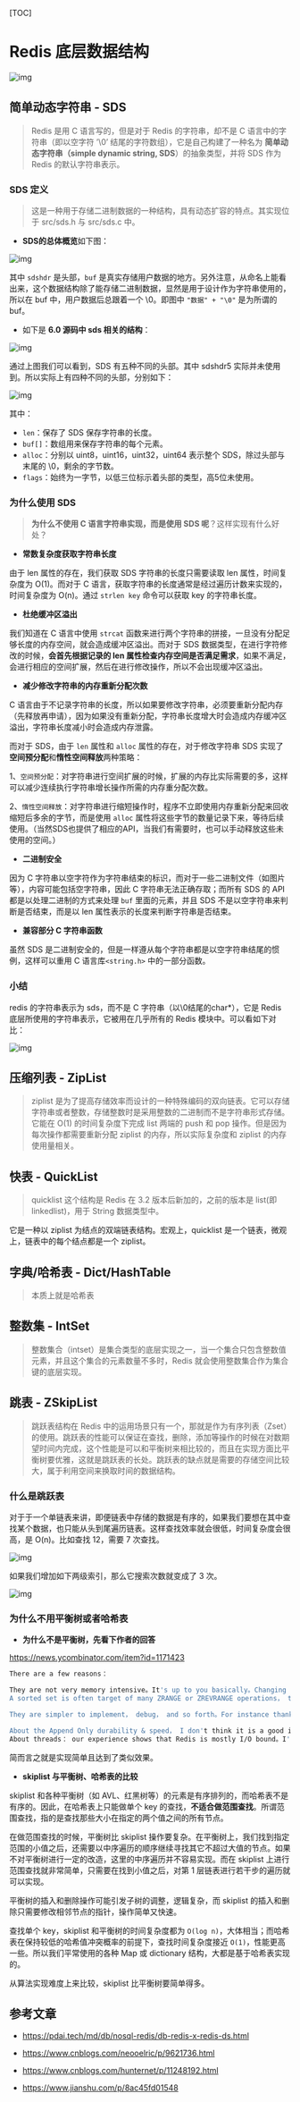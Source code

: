 [TOC]

# Redis 底层数据结构

![img](.Redis底层数据结构.assets/db-redis-object-2-2.png)

## 简单动态字符串 - SDS

> Redis 是用 C 语言写的，但是对于 Redis 的字符串，却不是 C 语言中的字符串（即以空字符 ’\0’ 结尾的字符数组），它是自己构建了一种名为 **简单动态字符串（simple dynamic string, SDS**）的抽象类型，并将 SDS 作为 Redis 的默认字符串表示。

### SDS 定义

> 这是一种用于存储二进制数据的一种结构，具有动态扩容的特点。其实现位于 src/sds.h 与 src/sds.c 中。

- **SDS的总体概览**如下图：

![img](.Redis底层数据结构.assets/db-redis-ds-x-3.png)

其中 `sdshdr` 是头部，`buf` 是真实存储用户数据的地方。另外注意，从命名上能看出来，这个数据结构除了能存储二进制数据，显然是用于设计作为字符串使用的，所以在 buf 中，用户数据后总跟着一个 \0。即图中 `"数据" + "\0"` 是为所谓的 buf。

- 如下是 **6.0 源码中 sds 相关的结构**：

![img](.Redis底层数据结构.assets/db-redis-ds-x-1.png)

通过上图我们可以看到，SDS 有五种不同的头部。其中 sdshdr5 实际并未使用到。所以实际上有四种不同的头部，分别如下：

![img](.Redis底层数据结构.assets/db-redis-ds-x-2.png)

其中：

- `len`：保存了 SDS 保存字符串的长度。
- `buf[]`：数组用来保存字符串的每个元素。
- `alloc`：分别以 uint8，uint16，uint32，uint64 表示整个 SDS，除过头部与末尾的 \0，剩余的字节数。
- `flags`：始终为一字节，以低三位标示着头部的类型，高5位未使用。

### 为什么使用 SDS

> **为什么不使用 C 语言字符串实现，而是使用 SDS 呢**？这样实现有什么好处？

- **常数复杂度获取字符串长度**

由于 len 属性的存在，我们获取 SDS 字符串的长度只需要读取 len 属性，时间复杂度为 O(1)。而对于 C 语言，获取字符串的长度通常是经过遍历计数来实现的，时间复杂度为 O(n)。通过 `strlen key` 命令可以获取 key 的字符串长度。

- **杜绝缓冲区溢出**

我们知道在 C 语言中使用 `strcat`  函数来进行两个字符串的拼接，一旦没有分配足够长度的内存空间，就会造成缓冲区溢出。而对于 SDS 数据类型，在进行字符修改的时候，**会首先根据记录的 len 属性检查内存空间是否满足需求**，如果不满足，会进行相应的空间扩展，然后在进行修改操作，所以不会出现缓冲区溢出。

- **减少修改字符串的内存重新分配次数**

C 语言由于不记录字符串的长度，所以如果要修改字符串，必须要重新分配内存（先释放再申请），因为如果没有重新分配，字符串长度增大时会造成内存缓冲区溢出，字符串长度减小时会造成内存泄露。

而对于 SDS，由于 `len` 属性和 `alloc` 属性的存在，对于修改字符串 SDS 实现了**空间预分配**和**惰性空间释放**两种策略：

1、`空间预分配`：对字符串进行空间扩展的时候，扩展的内存比实际需要的多，这样可以减少连续执行字符串增长操作所需的内存重分配次数。

2、`惰性空间释放`：对字符串进行缩短操作时，程序不立即使用内存重新分配来回收缩短后多余的字节，而是使用 `alloc` 属性将这些字节的数量记录下来，等待后续使用。（当然SDS也提供了相应的API，当我们有需要时，也可以手动释放这些未使用的空间。）

- **二进制安全**

因为 C 字符串以空字符作为字符串结束的标识，而对于一些二进制文件（如图片等），内容可能包括空字符串，因此 C 字符串无法正确存取；而所有 SDS 的 API 都是以处理二进制的方式来处理 `buf` 里面的元素，并且 SDS 不是以空字符串来判断是否结束，而是以 len 属性表示的长度来判断字符串是否结束。

- **兼容部分 C 字符串函数**

虽然 SDS 是二进制安全的，但是一样遵从每个字符串都是以空字符串结尾的惯例，这样可以重用 C 语言库`<string.h>` 中的一部分函数。

### 小结

redis 的字符串表示为 sds，而不是 C 字符串（以\0结尾的char*），它是 Redis 底层所使用的字符串表示，它被用在几乎所有的 Redis 模块中。可以看如下对比：

![img](.Redis底层数据结构.assets/redis-ds-2.png)

## 压缩列表 - ZipList

> ziplist 是为了提高存储效率而设计的一种特殊编码的双向链表。它可以存储字符串或者整数，存储整数时是采用整数的二进制而不是字符串形式存储。它能在 O(1) 的时间复杂度下完成 list 两端的 push 和 pop 操作。但是因为每次操作都需要重新分配 ziplist 的内存，所以实际复杂度和 ziplist 的内存使用量相关。

## 快表 - QuickList

> quicklist 这个结构是 Redis 在 3.2 版本后新加的，之前的版本是 list(即 linkedlist)，用于 String 数据类型中。

它是一种以 ziplist 为结点的双端链表结构。宏观上，quicklist 是一个链表，微观上，链表中的每个结点都是一个 ziplist。

## 字典/哈希表 - Dict/HashTable

> 本质上就是哈希表

## 整数集 - IntSet

> 整数集合（intset）是集合类型的底层实现之一，当一个集合只包含整数值元素，并且这个集合的元素数量不多时，Redis 就会使用整数集合作为集合键的底层实现。

## 跳表 - ZSkipList

> 跳跃表结构在 Redis 中的运用场景只有一个，那就是作为有序列表（Zset）的使用。跳跃表的性能可以保证在查找，删除，添加等操作的时候在对数期望时间内完成，这个性能是可以和平衡树来相比较的，而且在实现方面比平衡树要优雅，这就是跳跃表的长处。跳跃表的缺点就是需要的存储空间比较大，属于利用空间来换取时间的数据结构。

### 什么是跳跃表

对于于一个单链表来讲，即便链表中存储的数据是有序的，如果我们要想在其中查找某个数据，也只能从头到尾遍历链表。这样查找效率就会很低，时间复杂度会很高，是 O(n)。比如查找 12，需要 7 次查找。

![img](.Redis底层数据结构.assets/db-redis-ds-x-9.png)

如果我们增加如下两级索引，那么它搜索次数就变成了 3 次。

![img](.Redis底层数据结构.assets/db-redis-ds-x-10.png)

### 为什么不用平衡树或者哈希表

- **为什么不是平衡树，先看下作者的回答**

https://news.ycombinator.com/item?id=1171423

```bash
There are a few reasons：

They are not very memory intensive。It's up to you basically。Changing parameters about the probability of a node to have a given number of levels will make then less memory intensive than btrees.
A sorted set is often target of many ZRANGE or ZREVRANGE operations， that is， traversing the skip list as a linked list。With this operation the cache locality of skip lists is at least as good as with other kind of balanced trees.

They are simpler to implement， debug， and so forth。For instance thanks to the skip list simplicity I received a patch (already in Redis master) with augmented skip lists implementing ZRANK in O(log(N))。It required little changes to the code.

About the Append Only durability & speed， I don't think it is a good idea to optimize Redis at cost of more code and more complexity for a use case that IMHO should be rare for the Redis target (fsync() at every command)。Almost no one is using this feature even with ACID SQL databases， as the performance hint is big anyway.
About threads： our experience shows that Redis is mostly I/O bound。I'm using threads to serve things from Virtual Memory。The long term solution to exploit all the cores， assuming your link is so fast that you can saturate a single core， is running multiple instances of Redis (no locks， almost fully scalable linearly with number of cores)， and using the "Redis Cluster" solution that I plan to develop in the future.
```

简而言之就是实现简单且达到了类似效果。

- **skiplist 与平衡树、哈希表的比较**

skiplist 和各种平衡树（如 AVL、红黑树等）的元素是有序排列的，而哈希表不是有序的。因此，在哈希表上只能做单个 key 的查找，**不适合做范围查找**。所谓范围查找，指的是查找那些大小在指定的两个值之间的所有节点。

在做范围查找的时候，平衡树比 skiplist 操作要复杂。在平衡树上，我们找到指定范围的小值之后，还需要以中序遍历的顺序继续寻找其它不超过大值的节点。如果不对平衡树进行一定的改造，这里的中序遍历并不容易实现。而在 skiplist 上进行范围查找就非常简单，只需要在找到小值之后，对第 1 层链表进行若干步的遍历就可以实现。

平衡树的插入和删除操作可能引发子树的调整，逻辑复杂，而 skiplist 的插入和删除只需要修改相邻节点的指针，操作简单又快速。

查找单个 key，skiplist 和平衡树的时间复杂度都为 `O(log n)`，大体相当；而哈希表在保持较低的哈希值冲突概率的前提下，查找时间复杂度接近 `O(1)`，性能更高一些。所以我们平常使用的各种 Map 或 dictionary 结构，大都是基于哈希表实现的。

从算法实现难度上来比较，skiplist 比平衡树要简单得多。

## 参考文章

- https://pdai.tech/md/db/nosql-redis/db-redis-x-redis-ds.html

- https://www.cnblogs.com/neooelric/p/9621736.html

- https://www.cnblogs.com/hunternet/p/11248192.html

- https://www.jianshu.com/p/8ac45fd01548